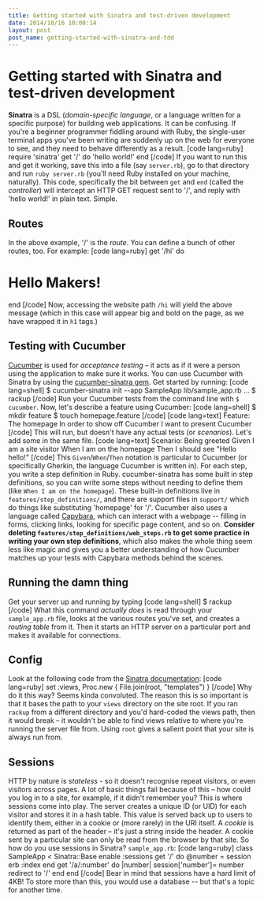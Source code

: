 ```yaml
---
title: Getting started with Sinatra and test-driven development
date: 2014/10/16 10:08:14
layout: post
post_name: getting-started-with-sinatra-and-tdd
---
```

# Getting started with Sinatra and test-driven development

**Sinatra** is a DSL (_domain-specific language_, or a language written for a specific purpose) for building web applications. It can be confusing. If you're a beginner programmer fiddling around with Ruby, the single-user terminal apps you've been writing are suddenly up on the web for everyone to see, and they need to behave differently as a result. [code lang=ruby] require 'sinatra' get '/' do 'hello world!' end [/code] If you want to run this and get it working, save this into a file (say `server.rb`), go to that directory and run `ruby server.rb` (you'll need Ruby installed on your machine, naturally). This code, specifically the bit between `get` and `end` (called the _controller_) will intercept an HTTP GET request sent to '/', and reply with 'hello world!' in plain text. Simple. 

## Routes

In the above example, '/' is the _route_. You can define a bunch of other routes, too. For example: [code lang=ruby] get '/hi' do <h1>Hello Makers!</h1> end [/code] Now, accessing the website path `/hi` will yield the above message (which in this case will appear big and bold on the page, as we have wrapped it in `h1` tags.) 

## Testing with Cucumber

[Cucumber](http://cukes.info) is used for _acceptance testing_ – it acts as if it were a person using the application to make sure it works. You can use Cucumber with Sinatra by using the [cucumber-sinatra gem](https://github.com/bernd/cucumber-sinatra). Get started by running: [code lang=shell] $ cucumber-sinatra init --app SampleApp lib/sample_app.rb ... $ rackup [/code] Run your Cucumber tests from the command line with `$ cucumber`. Now, let's describe a feature using Cucumber: [code lang=shell] $ mkdir feature $ touch homepage.feature [/code] [code lang=text] Feature: The homepage In order to show off Cucumber I want to present Cucumber [/code] This will run, but doesn't have any actual tests (or _scenarios_). Let's add some in the same file. [code lang=text] Scenario: Being greeted Given I am a site visitor When I am on the homepage Then I should see "Hello hello!" [/code] This `Given`/`When`/`Then` notation is particular to Cucumber (or specifically Gherkin, the language Cucumber is written in). For each step, you write a step definition in Ruby. cucumber-sinatra has some built in step definitions, so you can write some steps without needing to define them (like `When I am on the homepage`). These built-in definitions live in `features/step_definitions/`, and there are support files in `support/` which do things like substituting 'homepage' for '/'. Cucumber also uses a language called [Capybara](https://github.com/jnicklas/capybara), which can interact with a webpage -- filling in forms, clicking links, looking for specific page content, and so on. **Consider deleting `features/step_definitions/web_steps.rb` to get some practice in writing your own step definitions**, which also makes the whole thing seem less like magic and gives you a better understanding of how Cucumber matches up your tests with Capybara methods behind the scenes. 

## Running the damn thing

Get your server up and running by typing [code lang=shell] $ rackup [/code] What this command _actually does_ is read through your `sample_app.rb` file, looks at the various routes you've set, and creates a _routing table_ from it. Then it starts an HTTP server on a particular port and makes it available for connections. 

## Config

Look at the following code from the [Sinatra documentation](http://www.sinatrarb.com/configuration.html): [code lang=ruby] set :views, Proc.new { File.join(root, "templates") } [/code] Why do it this way? Seems kinda convoluted. The reason this is so important is that it bases the path to your `views` directory on the site root. If you ran `rackup` from a different directory and you'd hard-coded the views path, then it would break – it wouldn't be able to find views relative to where you're running the server file from. Using `root` gives a salient point that your site is always run from. 

## Sessions

HTTP by nature is _stateless_ \- so it doesn't recognise repeat visitors, or even visitors across pages. A lot of basic things fail because of this – how could you log in to a site, for example, if it didn't remember you? This is where sessions come into play. The server creates a unique ID (or UID) for each visitor and stores it in a hash table. This value is served back up to users to identify them, either in a cookie or (more rarely) in the URI itself. A _cookie_ is returned as part of the header – it's just a string inside the header. A cookie sent by a particular site can only be read from the browser by that site. So how do you use sessions in Sinatra? `sample_app.rb`: [code lang=ruby] class SampleApp < Sinatra::Base enable :sessions get '/' do @number = session erb :index end get '/a/:number' do |number| session['number']= number redirect to '/' end end [/code] Bear in mind that sessions have a hard limit of 4KB! To store more than this, you would use a database -- but that's a topic for another time.
